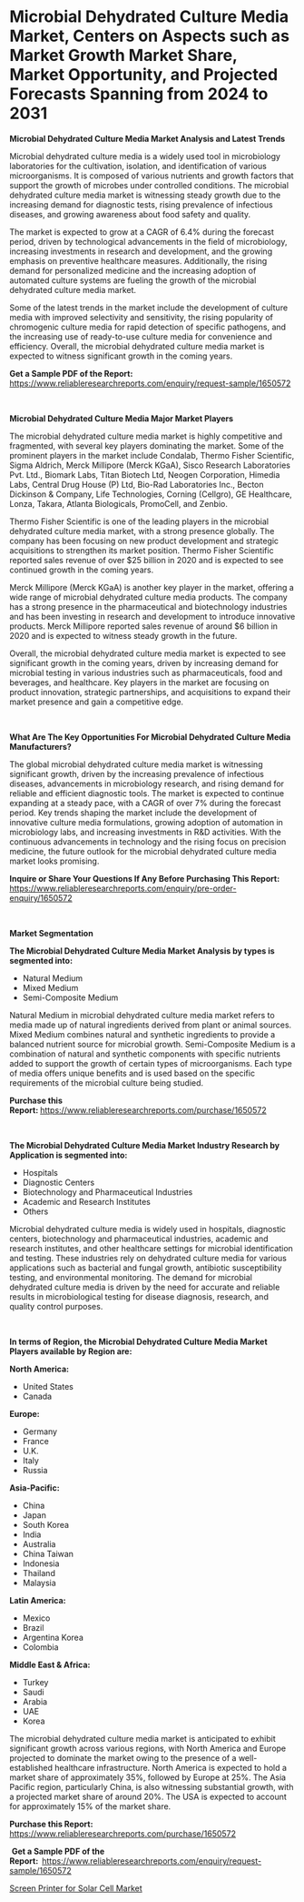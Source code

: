 <p><h1>Microbial Dehydrated Culture Media Market, Centers on Aspects such as Market Growth Market Share, Market Opportunity, and Projected Forecasts Spanning from 2024 to 2031</h1></p><p><strong>Microbial Dehydrated Culture Media Market Analysis and Latest Trends</strong></p>
<p><p>Microbial dehydrated culture media is a widely used tool in microbiology laboratories for the cultivation, isolation, and identification of various microorganisms. It is composed of various nutrients and growth factors that support the growth of microbes under controlled conditions. The microbial dehydrated culture media market is witnessing steady growth due to the increasing demand for diagnostic tests, rising prevalence of infectious diseases, and growing awareness about food safety and quality.</p><p>The market is expected to grow at a CAGR of 6.4% during the forecast period, driven by technological advancements in the field of microbiology, increasing investments in research and development, and the growing emphasis on preventive healthcare measures. Additionally, the rising demand for personalized medicine and the increasing adoption of automated culture systems are fueling the growth of the microbial dehydrated culture media market.</p><p>Some of the latest trends in the market include the development of culture media with improved selectivity and sensitivity, the rising popularity of chromogenic culture media for rapid detection of specific pathogens, and the increasing use of ready-to-use culture media for convenience and efficiency. Overall, the microbial dehydrated culture media market is expected to witness significant growth in the coming years.</p></p>
<p><strong>Get a Sample PDF of the Report:&nbsp;</strong> <a href="https://www.reliableresearchreports.com/enquiry/request-sample/1650572">https://www.reliableresearchreports.com/enquiry/request-sample/1650572</a></p>
<p>&nbsp;</p>
<p><strong>Microbial Dehydrated Culture Media Major Market Players</strong></p>
<p><p>The microbial dehydrated culture media market is highly competitive and fragmented, with several key players dominating the market. Some of the prominent players in the market include Condalab, Thermo Fisher Scientific, Sigma Aldrich, Merck Millipore (Merck KGaA), Sisco Research Laboratories Pvt. Ltd., Biomark Labs, Titan Biotech Ltd, Neogen Corporation, Himedia Labs, Central Drug House (P) Ltd, Bio-Rad Laboratories Inc., Becton Dickinson & Company, Life Technologies, Corning (Cellgro), GE Healthcare, Lonza, Takara, Atlanta Biologicals, PromoCell, and Zenbio.</p><p>Thermo Fisher Scientific is one of the leading players in the microbial dehydrated culture media market, with a strong presence globally. The company has been focusing on new product development and strategic acquisitions to strengthen its market position. Thermo Fisher Scientific reported sales revenue of over $25 billion in 2020 and is expected to see continued growth in the coming years.</p><p>Merck Millipore (Merck KGaA) is another key player in the market, offering a wide range of microbial dehydrated culture media products. The company has a strong presence in the pharmaceutical and biotechnology industries and has been investing in research and development to introduce innovative products. Merck Millipore reported sales revenue of around $6 billion in 2020 and is expected to witness steady growth in the future.</p><p>Overall, the microbial dehydrated culture media market is expected to see significant growth in the coming years, driven by increasing demand for microbial testing in various industries such as pharmaceuticals, food and beverages, and healthcare. Key players in the market are focusing on product innovation, strategic partnerships, and acquisitions to expand their market presence and gain a competitive edge.</p></p>
<p>&nbsp;</p>
<p><strong>What Are The Key Opportunities For Microbial Dehydrated Culture Media Manufacturers?</strong></p>
<p><p>The global microbial dehydrated culture media market is witnessing significant growth, driven by the increasing prevalence of infectious diseases, advancements in microbiology research, and rising demand for reliable and efficient diagnostic tools. The market is expected to continue expanding at a steady pace, with a CAGR of over 7% during the forecast period. Key trends shaping the market include the development of innovative culture media formulations, growing adoption of automation in microbiology labs, and increasing investments in R&D activities. With the continuous advancements in technology and the rising focus on precision medicine, the future outlook for the microbial dehydrated culture media market looks promising.</p></p>
<p><strong>Inquire or Share Your Questions If Any Before Purchasing This Report:</strong> <a href="https://www.reliableresearchreports.com/enquiry/pre-order-enquiry/1650572">https://www.reliableresearchreports.com/enquiry/pre-order-enquiry/1650572</a></p>
<p>&nbsp;</p>
<p><strong>Market Segmentation</strong></p>
<p><strong>The Microbial Dehydrated Culture Media Market Analysis by types is segmented into:</strong></p>
<p><ul><li>Natural Medium</li><li>Mixed Medium</li><li>Semi-Composite Medium</li></ul></p>
<p><p>Natural Medium in microbial dehydrated culture media market refers to media made up of natural ingredients derived from plant or animal sources. Mixed Medium combines natural and synthetic ingredients to provide a balanced nutrient source for microbial growth. Semi-Composite Medium is a combination of natural and synthetic components with specific nutrients added to support the growth of certain types of microorganisms. Each type of media offers unique benefits and is used based on the specific requirements of the microbial culture being studied.</p></p>
<p><strong>Purchase this Report:&nbsp;</strong><a href="https://www.reliableresearchreports.com/purchase/1650572">https://www.reliableresearchreports.com/purchase/1650572</a></p>
<p>&nbsp;</p>
<p><strong>The Microbial Dehydrated Culture Media Market Industry Research by Application is segmented into:</strong></p>
<p><ul><li>Hospitals</li><li>Diagnostic Centers</li><li>Biotechnology and Pharmaceutical Industries</li><li>Academic and Research Institutes</li><li>Others</li></ul></p>
<p><p>Microbial dehydrated culture media is widely used in hospitals, diagnostic centers, biotechnology and pharmaceutical industries, academic and research institutes, and other healthcare settings for microbial identification and testing. These industries rely on dehydrated culture media for various applications such as bacterial and fungal growth, antibiotic susceptibility testing, and environmental monitoring. The demand for microbial dehydrated culture media is driven by the need for accurate and reliable results in microbiological testing for disease diagnosis, research, and quality control purposes.</p></p>
<p>&nbsp;</p>
<p><strong>In terms of Region, the Microbial Dehydrated Culture Media Market Players available by Region are:</strong></p>
<p>
    <p> <strong> North America: </strong>
        <ul>
            <li>United States</li>
            <li>Canada</li>
        </ul>
        </p> 
    <p> <strong> Europe: </strong>
        <ul>
            <li>Germany</li>
            <li>France</li>
            <li>U.K.</li>
            <li>Italy</li>
            <li>Russia</li>
        </ul>
        </p> 
    <p> <strong> Asia-Pacific: </strong>
        <ul>
            <li>China</li>
            <li>Japan</li>
            <li>South Korea</li>
            <li>India</li>
            <li>Australia</li>
            <li>China Taiwan</li>
            <li>Indonesia</li>
            <li>Thailand</li>
            <li>Malaysia</li>
        </ul>
        </p> 
    <p> <strong> Latin America: </strong>
        <ul>
            <li>Mexico</li>
            <li>Brazil</li>
            <li>Argentina Korea</li>
            <li>Colombia</li>
        </ul>
        </p> 
    <p> <strong> Middle East & Africa: </strong>
        <ul>
            <li>Turkey</li>
            <li>Saudi</li>
            <li>Arabia</li>
            <li>UAE</li>
            <li>Korea</li>
        </ul>
    </p>
    </p>
<p><p>The microbial dehydrated culture media market is anticipated to exhibit significant growth across various regions, with North America and Europe projected to dominate the market owing to the presence of a well-established healthcare infrastructure. North America is expected to hold a market share of approximately 35%, followed by Europe at 25%. The Asia Pacific region, particularly China, is also witnessing substantial growth, with a projected market share of around 20%. The USA is expected to account for approximately 15% of the market share.</p></p>
<p><strong>Purchase this Report: </strong><a href="https://www.reliableresearchreports.com/purchase/1650572">https://www.reliableresearchreports.com/purchase/1650572</a></p>
<p>&nbsp;<strong>Get a Sample PDF of the Report:&nbsp;&nbsp;</strong><a href="https://www.reliableresearchreports.com/enquiry/request-sample/1650572">https://www.reliableresearchreports.com/enquiry/request-sample/1650572</a></p>
<p><strong></strong></p>
<p><p><a href="https://github.com/juniordelafrance/Market-Research-Report-List-1/blob/main/screen-printer-for-solar-cell-market.md">Screen Printer for Solar Cell Market</a></p></p>